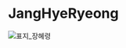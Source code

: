 # JangHyeRyeong
![표지_장혜령](https://user-images.githubusercontent.com/60260284/113490339-36661680-9504-11eb-9e0b-9a23d37824d6.png)

